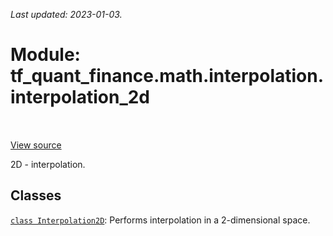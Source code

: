 <!--
This file is generated by a tool. Do not edit directly.
For open-source contributions the docs will be updated automatically.
-->

*Last updated: 2023-01-03.*

<div itemscope itemtype="http://developers.google.com/ReferenceObject">
<meta itemprop="name" content="tf_quant_finance.math.interpolation.interpolation_2d" />
<meta itemprop="path" content="Stable" />
</div>

# Module: tf_quant_finance.math.interpolation.interpolation_2d

<!-- Insert buttons and diff -->

<table class="tfo-notebook-buttons tfo-api" align="left">
</table>

<a target="_blank" href="https://github.com/google/tf-quant-finance/blob/master/tf_quant_finance/math/interpolation/interpolation_2d/__init__.py">View source</a>



2D - interpolation.



## Classes

[`class Interpolation2D`](../../../tf_quant_finance/math/interpolation/interpolation_2d/Interpolation2D.md): Performs interpolation in a 2-dimensional space.

